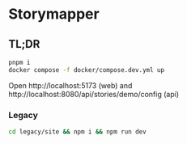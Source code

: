 # Storymapper

## TL;DR

```bash
pnpm i
docker compose -f docker/compose.dev.yml up
```

Open http://localhost:5173 (web) and http://localhost:8080/api/stories/demo/config (api)

### Legacy

```bash
cd legacy/site && npm i && npm run dev
```
